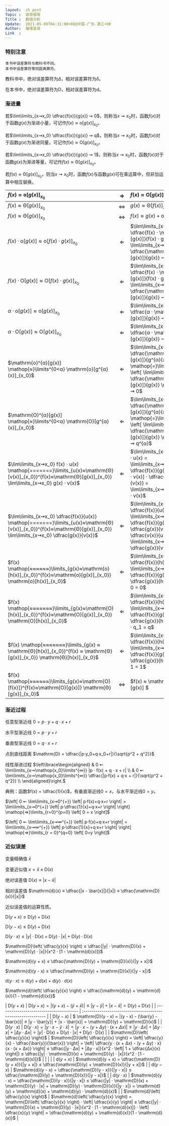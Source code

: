 ```yaml
---
layout:  zh_post
Topic :  收敛极限
Title :  数值分析
Update:  2021-05-09T04:31:00+08@中国-广东-湛江+08
Author:  璀璨星辰
Link  :
---
```


### 特别注意

```
本书中误差算符与教科书不同。
本书中误差算符等同距离算符。
```

教科书中，绝对误差算符为$Δ$，相对误差算符为$δ$。

在本书中，绝对误差算符为$\mathrm{D}$，相对误差算符为$\mathrm{d}$。

### 渐进量

若$\lim\limits_{x⇝x_0} \dfrac{f(x)}{g(x)} ⇝ 0$，则称当$x⇝x_0$时，函数$f(x)$对于函数$g(x)$为渐进小量，可记作$f(x) ≈ \mathrm{o}[g(x)]_{x_0}$。

若$\lim\limits_{x⇝x_0} \dfrac{f(x)}{g(x)} ⇝ q$，则称当$x⇝x_0$时，函数$f(x)$对于函数$g(x)$为渐进同量，可记作$f(x) ≈ \mathrm{O}[g(x)]_{x_0}$。

若$\lim\limits_{x⇝x_0} \dfrac{f(x)}{g(x)} ⇝ 1$，则称当$x⇝x_0$时，函数$f(x)$对于函数$g(x)$为渐进等量，可记作$f(x) ≈ \mathrm{Θ}[g(x)]_{x_0}$。

若$f(x) ≈ \mathrm{Θ}[g(x)]_{x_0}$，则当$x⇝x_0$时，函数$f(x)$与函数$g(x)$可在乘运算中，但非加运算中相互替换。

| $f(x) ≈ \mathrm{o}[g(x)]_{x_0}$                              | $⇒$  | $f(x) ≈ \mathrm{O}[g(x)]_{x_0}$                              |
| :----------------------------------------------------------- | :--: | :----------------------------------------------------------- |
| $f(x) ≈ \mathrm{Θ}[g(x)]_{x_0}$                              | $⇔$  | $g(x) ≈ \mathrm{Θ}[f(x)]_{x_0}$                              |
| $f(x) ≈ \mathrm{Θ}[g(x)]_{x_0}$                              | $⇔$  | $f(x) ≈ g(x) + \mathrm{o}[g(x)]_{x_0}$                       |
| $f(x) · \mathrm{o}[g(x)] ≈ \mathrm{o}[f(x) · g(x)]_{x_0}$    | $⇐$  | $\lim\limits_{x⇝x_0} \dfrac{f(x) · \mathrm{o}[g(x)]}{f(x) · g(x)} = \lim\limits_{x⇝x_0} \dfrac{\mathrm{o}[g(x)]}{g(x)} ⇝ 0$ |
| $f(x) · \mathrm{O}[g(x)] ≈ \mathrm{O}[f(x) · g(x)]_{x_0}$    | $⇐$  | $\lim\limits_{x⇝x_0} \dfrac{f(x) · \mathrm{O}[g(x)]}{f(x) · g(x)} = \lim\limits_{x⇝x_0} \dfrac{\mathrm{O}[g(x)]}{g(x)} ⇝ q$ |
| $α · \mathrm{o}[g(x)] ≈ \mathrm{o}[g(x)]_{x_0}$              | $⇐$  | $\lim\limits_{x⇝x_0} \dfrac{α · \mathrm{o}[g(x)]}{g(x)} ⇝ 0$ |
| $α · \mathrm{O}[g(x)] ≈ \mathrm{O}[g(x)]_{x_0}$              | $⇐$  | $\lim\limits_{x⇝x_0} \dfrac{α · \mathrm{O}[g(x)]}{g(x)} ⇝ α · q$ |
| $\mathrm{o}^{α}[g(x)] \mathop{≈}\limits^{0<α} \mathrm{o}[g^{α}(x)]_{x_0}$ | $⇐$  | $\lim\limits_{x⇝x_0} \dfrac{\mathrm{o}^{α}[g(x)]}{g^{α}(x)} \mathop{=}\limits^{0<α} \left[ \lim\limits_{x⇝x_0} \dfrac{\mathrm{o}[g(x)]}{g(x)} \right]^{α} ⇝ 0$ |
| $\mathrm{O}^{α}[g(x)] \mathop{≈}\limits^{0<α} \mathrm{O}[g^{α}(x)]_{x_0}$ | $⇐$  | $\lim\limits_{x⇝x_0} \dfrac{\mathrm{O^{α}}[g(x)]}{g^{α}(x)} \mathop{=}\limits^{0<α} \left[ \lim\limits_{x⇝x_0} \dfrac{\mathrm{O}[g(x)]}{g(x)} \right]^{α} ⇝ q^{α}$ |
| $\lim\limits_{x⇝x_0} f(x) · u(x) \mathop{=======}\limits_{u(x)≈\mathrm{Θ}[v(x)]_{x_0}}^{f(x)≈\mathrm{Θ}[g(x)]_{x_0}} \lim\limits_{x⇝x_0} g(x) · v(x)$ | $⇐$  | $\lim\limits_{x⇝x_0} f(x) · u(x) = \lim\limits_{x⇝x_0} \dfrac{f(x)}{g(x)} · [g(x) · v(x)] · \dfrac{u(x)}{v(x)} = \lim\limits_{x⇝x_0} g(x) · v(x)$ |
| $\lim\limits_{x⇝x_0} \dfrac{f(x)}{u(x)} \mathop{=======}\limits_{u(x)≈\mathrm{Θ}[v(x)]_{x_0}}^{f(x)≈\mathrm{Θ}[g(x)]_{x_0}} \lim\limits_{x⇝x_0} \dfrac{g(x)}{v(x)}$ | $⇐$  | $\lim\limits_{x⇝x_0} \dfrac{f(x)}{u(x)} = \lim\limits_{x⇝x_0} \dfrac{f(x)}{g(x)} · \dfrac{g(x)}{v(x)} · \dfrac{v(x)}{u(x)} = \lim\limits_{x⇝x_0} \dfrac{g(x)}{v(x)}$ |
| $f(x) \mathop{≈≈≈≈≈≈}\limits_{g(x)≈\mathrm{o}[h(x)]_{x_0}}^{f(x)≈\mathrm{o}[g(x)]_{x_0}} \mathrm{o}[h(x)]_{x_0}$ | $⇐$  | $\lim\limits_{x⇝x_0} \dfrac{f(x)}{h(x)} = \lim\limits_{x⇝x_0} \dfrac{f(x)}{g(x)} · \dfrac{g(x)}{h(x)} ⇝ 0 · 0 = 0$ |
| $f(x) \mathop{≈≈≈≈≈≈≈}\limits_{g(x)≈\mathrm{O}[h(x)]_{x_0}}^{f(x)≈\mathrm{O}[g(x)]_{x_0}} \mathrm{O}[h(x)]_{x_0}$ | $⇐$  | $\lim\limits_{x⇝x_0} \dfrac{f(x)}{h(x)} = \lim\limits_{x⇝x_0} \dfrac{f(x)}{g(x)} · \dfrac{g(x)}{h(x)} ⇝ q_0 · q_1 = q$ |
| $f(x) \mathop{≈≈≈≈≈≈≈}\limits_{g(x) ≈ \mathrm{Θ}[h(x)]_{x_0}}^{f(x) ≈ \mathrm{Θ}[g(x)]_{x_0}} \mathrm{Θ}[h(x)]_{x_0}$ | $⇐$  | $\lim\limits_{x⇝x_0} \dfrac{f(x)}{h(x)} = \lim\limits_{x⇝x_0} \dfrac{f(x)}{g(x)} · \dfrac{g(x)}{h(x)} ⇝ 1 · 1 = 1$ |
| $f(x) \mathop{≈≈≈≈≈≈}\limits_{g(x)≈\mathrm{O}[f(x)]}^{f(x)≈\mathrm{O}[g(x)]} \mathrm{Θ}[g(x)]_{x_0}$ | $⇔$  | $f(x) ≈ \mathrm{O}[g(x)] $                                   |

### 渐近过程

任意型渐近线 $0 = p · y + q · x + r$

水平型渐近线 $0 = p · y + r$

垂直型渐近线 $0 = q · x + r$

点到直线距离 $\mathrm{D} = \dfrac{|p·y_0+q·x_0+r|}{\sqrt{p^2 + q^2}}$

线性渐进过程 $\left\lbrace\begin{aligned}
& 0 ⇜ \lim\limits_{x⇝\mathop{x_0}\limits^{∞}} |p · f(x) + q · x + r| \\
& 0 ⇜ \lim\limits_{x⇝\mathop{x_0}\limits^{∞}} \dfrac{|p·f(x) + q·x + r|}{\sqrt{p^2 + q^2}} \\
\end{aligned}\right.$

典例：函数$f(x) = \dfrac{1}{x}$，有垂直渐近线$0 = x$，与水平渐近线$0 = y$。

$\left[ 0 ⇜ \lim\limits_{x⇝0^{+}} \left| p·f(x)+q·x+r \right| = \lim\limits_{x⇝0^{+}} \left| p·\dfrac{1}{x}+q·x+r \right| \right] \mathop{⇒}\limits_{r=0}^{p=0} \left[ 0 = x \right]$

$\left[ 0 ⇜ \lim\limits_{x⇝∞^{+}} \left| p·f(x)+q·x+r \right| = \lim\limits_{x⇝∞^{+}} \left| p·\dfrac{1}{x}+q·x+r \right| \right] \mathop{⇒}\limits_{r = 0}^{q=0} \left[ 0=y \right]$

### 近似误差

变量精确值 $\bar{x}$

变量近似值 $x = \bar{x} ± \mathrm{D}(x)$

绝对误差值 $\mathrm{D}(x) ≡ |x - \bar{x}|$

相对误差值 $\mathrm{d}(x) ≡ \dfrac{|x - \bar{x}|}{|x|} ≡ \dfrac{\mathrm{D}(x)}{|x|}$

近似误差值的运算性质。

$\mathrm{D}(y + x) ≤ \mathrm{D}(y) + \mathrm{D}(x)$

$\mathrm{D}(y - x) ≤ \mathrm{D}(y) + \mathrm{D}(x)$

$\mathrm{D}(y · x) ≤ |y| · \mathrm{D}(x) + \mathrm{D}(y) · |x| + \mathrm{D}(y) · \mathrm{D}(x)$

$\mathrm{D}\left( \dfrac{y}{x} \right) ≤ \dfrac{|y| · \mathrm{D}(x) + \mathrm{D}(y) · |x|}{x^2 · [1 - \mathrm{d}(x)]}$

$\mathrm{d}(y + x) ≤ \dfrac{\mathrm{D}(y) + \mathrm{D}(x)}{|y + x|}$

$\mathrm{d}(y - x) ≤ \dfrac{\mathrm{D}(y) + \mathrm{D}(x)}{|y - x|}$

$\mathrm{d}(y · x) ≤ \mathrm{d}(y) + \mathrm{d}(x) + \mathrm{d}(y) · \mathrm{d}(x)$

$\mathrm{d}\left( \dfrac{y}{x} \right) ≤ \dfrac{\mathrm{d}(y) + \mathrm{d}(x)}{1 - \mathrm{d}(x)}$


| $\mathrm{D}(y + x)$                     | $\mathrm{D}(y + x) = |(y + x) - (\bar{y} + \bar{x})| ≤ |y - \bar{y}| + |x - \bar{x}| = \mathrm{D}(y) + \mathrm{D}(x)$ |
| :-------------------------------------- | :----------------------------------------------------------- |
| $\mathrm{D}(y - x)$                     | $ \mathrm{D}(y - x) = |(y - x) - (\bar{y} - \bar{x})| ≤ |y - \bar{y}| + |x - \bar{x}| = \mathrm{D}(y) + \mathrm{D}(x)$ |
| $\mathrm{D}(y · x)$                     | $\mathrm{D}(y · x) = |y · x - \bar{y} · \bar{x}| = |y · x - (y + Δy) · (x + Δx)| ≤ |y · Δx| + |Δy · x| + |Δy · Δx| = |y| · \mathrm{D}(x) + \mathrm{D}(y) · |x| + \mathrm{D}(y) · \mathrm{D}(x)$ |
| $\mathrm{D}\left( \dfrac{y}{x} \right)$ | $\mathrm{D}\left( \dfrac{y}{x} \right) = \left| \dfrac{y}{x} - \dfrac{\bar{y}}{\bar{x}} \right| = \left| \dfrac{y · (x + Δx) - (y + Δy) · x}{x · (x + Δx)} \right| ≤ \dfrac{|y · Δx| + |Δy · x|}{x^2 · \left| 1 + \dfrac{Δx}{x} \right|} ≤ \dfrac{|y| · \mathrm{D}(x) + \mathrm{D}(y) · |x|}{x^2 · [1 - \mathrm{d}(x)]}$ |
|                                         |                                                              |
| $\mathrm{d}(y + x)$                     | $\mathrm{d}(y + x) = \dfrac{\mathrm{D}(y + x)}{|y + x|} ≤ \dfrac{\mathrm{D}(y) + \mathrm{D}(x)}{|y + x|}$ |
| $\mathrm{d}(y - x)$                     | $\mathrm{d}(y - x) = \dfrac{\mathrm{D}(y - x)}{|y - x|} ≤ \dfrac{\mathrm{D}(y) + \mathrm{D}(x)}{|y - x|}$ |
| $\mathrm{d}(y · x)$                     | $\mathrm{d}(y · x) = \dfrac{\mathrm{D}(y · x)}{|y · x|} ≤ \dfrac{|y| · \mathrm{D}(x) + \mathrm{D}(y) · |x| + \mathrm{D}(y) · \mathrm{D}(x)}{|y · x|} = \mathrm{d}(y) + \mathrm{d}(x) + \mathrm{d}(y) · \mathrm{d}(x)$ |
| $\mathrm{d}\left( \dfrac{y}{x} \right)$ | $\mathrm{d}\left( \dfrac{y}{x} \right) = \mathrm{D}\left( \dfrac{y}{x} \right) · \left| \dfrac{x}{y} \right| ≤ \dfrac{|y| · \mathrm{D}(x) + \mathrm{D}(y) · |x|}{x^2 · [1 - \mathrm{d}(x)]} · \left| \dfrac{x}{y} \right| = \dfrac{\mathrm{d}(y) + \mathrm{d}(x)}{1 - \mathrm{d}(x)}$ |


